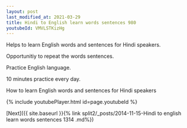 ```yaml
---
layout: post
last_modified_at: 2021-03-29
title: Hindi to English learn words sentences 980 
youtubeId: VMVLSTKizHg
---
```

 
 
Helps to learn English words and sentences for Hindi speakers.

Opportunitiy to repeat the words sentences. 

Practice English language. 
 
10 minutes practice every day. 
 
How to learn English words and sentences for Hindi speakers 
 
{% include youtubePlayer.html id=page.youtubeId %}
 
 
[Next]({{ site.baseurl }}{% link  split2/_posts/2014-11-15-Hindi to english learn words sentences 1314 .md%})
 
